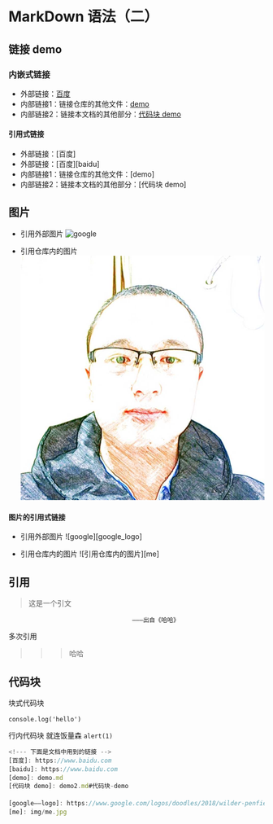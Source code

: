 # MarkDown 语法（二）

## 链接 demo  

### 内嵌式链接  

- 外部链接：[百度](https://www.baidu.com)  
- 内部链接1：链接仓库的其他文件：[demo](demo.md)  
- 内部链接2：链接本文档的其他部分：[代码块 demo](demo2.md#代码块-demo)  

#### 引用式链接  

- 外部链接：[百度]
- 外部链接：[百度][baidu]
- 内部链接1：链接仓库的其他文件：[demo]
- 内部链接2：链接本文档的其他部分：[代码块 demo]

## 图片

-  引用外部图片
![google](https://www.google.com/logos/doodles/2018/wilder-penfields-127th-birthday-6477703409565696.6-law.gif "谷歌")

- 引用仓库内的图片
![引用仓库内的图片](img/me.jpg)


#### 图片的引用式链接  

-  引用外部图片
![google][google_logo]

- 引用仓库内的图片
![引用仓库内的图片][me]


## 引用

>这是一个引文  

                                      ———出自《哈哈》

多次引用
>>>哈哈


## 代码块
块式代码块

```
console.log('hello')
```

行内代码块
就连饭量森 `alert(1)`  

```javascript
<!--- 下面是文档中用到的链接 -->
[百度]: https://www.baidu.com
[baidu]: https://www.baidu.com
[demo]: demo.md  
[代码块 demo]: demo2.md#代码块-demo

[google——logo]: https://www.google.com/logos/doodles/2018/wilder-penfields-127th-birthday-6477703409565696.6-law.gif
[me]: img/me.jpg
